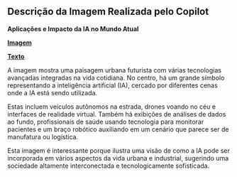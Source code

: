 ## Descrição da Imagem Realizada pelo Copilot
**Aplicações e Impacto da IA no Mundo Atual**

**[Imagem](/inputs/AplicacoeseImpactodaIAnoMundoAtual.png)**

**[Texto](/inputs/AplicaçõeseImpactodaIAnoMundoAtual.md)**

A imagem mostra uma paisagem urbana futurista com várias tecnologias avançadas integradas na vida cotidiana. No centro, há um grande símbolo representando a inteligência artificial (IA), cercado por diferentes cenas onde a IA está sendo utilizada.

Estas incluem veículos autônomos na estrada, drones voando no céu e interfaces de realidade virtual. Também há exibições de análises de dados ao fundo, profissionais de saúde usando tecnologia para monitorar pacientes e um braço robótico auxiliando em um cenário que parece ser de manufatura ou logística.

Esta imagem é interessante porque ilustra uma visão de como a IA pode ser incorporada em vários aspectos da vida urbana e industrial, sugerindo uma sociedade altamente interconectada e tecnologicamente sofisticada.

